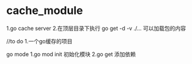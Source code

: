 # cache_module
1.go cache server
2.在顶层目录下执行 go get -d -v ./... 可以加载包的内容

//to do
1.一个go缓存的项目

go mode
1.go mod init 初始化模块
2.go get 添加依赖